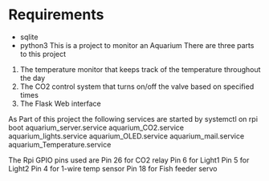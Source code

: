 # Requirements
* sqlite
* python3
This is a project to monitor an Aquarium
There are three parts to this project
1) The temperature monitor that keeps track of the temperature throughout the day
2) The CO2 control system that turns on/off the valve based on specified times
3) The Flask Web interface


As Part of this project the following services are started by systemctl on rpi boot
aquarium_server.service
aquarium_CO2.service
aquarium_lights.service
aquarium_OLED.service
aquarium_mail.service
aquarium_Temperature.service

The Rpi GPIO pins used are
Pin 26 for CO2 relay
Pin 6 for Light1
Pin 5 for Light2
Pin 4 for 1-wire temp sensor
Pin 18 for Fish feeder servo